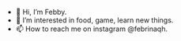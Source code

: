 - 👋 Hi, I’m Febby.
- 👀 I’m interested in food, game, learn new things.
- 📫 How to reach me on instagram @febrinaqh.

<!---
febrinaqh/febrinaqh is a ✨ special ✨ repository because its `README.md` (this file) appears on your GitHub profile.
You can click the Preview link to take a look at your changes.
--->
